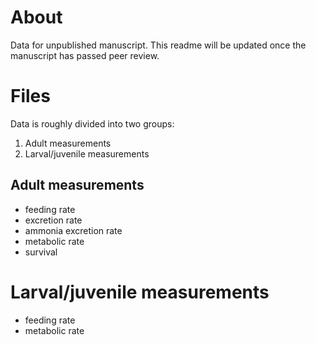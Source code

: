 # About

Data for unpublished manuscript. This readme will be updated once the manuscript has passed peer review.

# Files

Data is roughly divided into two groups:

1. Adult measurements
2. Larval/juvenile measurements

## Adult measurements

- feeding rate
- excretion rate 
- ammonia excretion rate
- metabolic rate
- survival

# Larval/juvenile  measurements

- feeding rate
- metabolic rate
